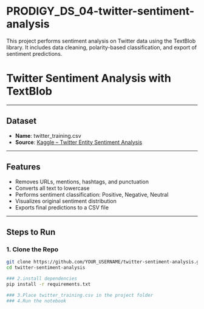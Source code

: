 # PRODIGY_DS_04-twitter-sentiment-analysis

This project performs sentiment analysis on Twitter data using the TextBlob library. It includes data cleaning, polarity-based classification, and export of sentiment predictions.
# Twitter Sentiment Analysis with TextBlob

---

##  Dataset

- **Name**: twitter_training.csv
- **Source**: [Kaggle – Twitter Entity Sentiment Analysis](https://www.kaggle.com/datasets/jp797498e/twitter-entity-sentiment-analysis)

---

## Features

- Removes URLs, mentions, hashtags, and punctuation
- Converts all text to lowercase
- Performs sentiment classification: Positive, Negative, Neutral
- Visualizes original sentiment distribution
- Exports final predictions to a CSV file

---

##  Steps to Run

### 1. Clone the Repo

```bash
git clone https://github.com/YOUR_USERNAME/twitter-sentiment-analysis.git
cd twitter-sentiment-analysis

### 2.install dependencies
pip install -r requirements.txt

### 3.Place twitter_training.csv in the project folder
### 4.Run the notebook

